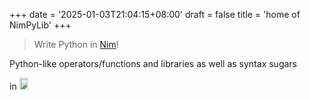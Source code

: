 +++
date = '2025-01-03T21:04:15+08:00'
draft = false
title = 'home of NimPyLib'
+++


> Write Python in [Nim][]!

[Nim]: https://nim-lang.org
[Python]: https://python.org

Python-like operators/functions and libraries as well as syntax sugars

in 
<img alt=Nim src=img/nim_logo.svg height="7%" width="16%"></img>


